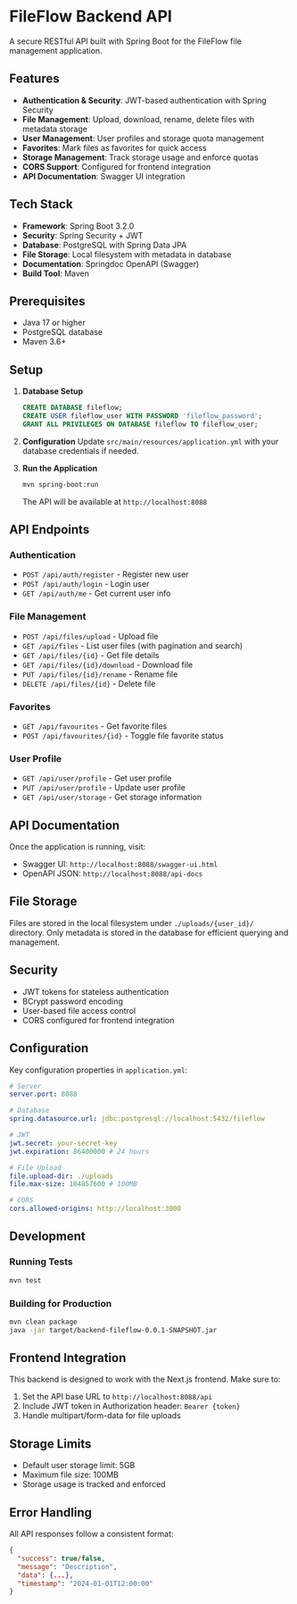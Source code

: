 # FileFlow Backend API

A secure RESTful API built with Spring Boot for the FileFlow file management application.

## Features

- **Authentication & Security**: JWT-based authentication with Spring Security
- **File Management**: Upload, download, rename, delete files with metadata storage
- **User Management**: User profiles and storage quota management
- **Favorites**: Mark files as favorites for quick access
- **Storage Management**: Track storage usage and enforce quotas
- **CORS Support**: Configured for frontend integration
- **API Documentation**: Swagger UI integration

## Tech Stack

- **Framework**: Spring Boot 3.2.0
- **Security**: Spring Security + JWT
- **Database**: PostgreSQL with Spring Data JPA
- **File Storage**: Local filesystem with metadata in database
- **Documentation**: Springdoc OpenAPI (Swagger)
- **Build Tool**: Maven

## Prerequisites

- Java 17 or higher
- PostgreSQL database
- Maven 3.6+

## Setup

1. **Database Setup**
   ```sql
   CREATE DATABASE fileflow;
   CREATE USER fileflow_user WITH PASSWORD 'fileflow_password';
   GRANT ALL PRIVILEGES ON DATABASE fileflow TO fileflow_user;
   ```

2. **Configuration**
   Update `src/main/resources/application.yml` with your database credentials if needed.

3. **Run the Application**
   ```bash
   mvn spring-boot:run
   ```

   The API will be available at `http://localhost:8088`

## API Endpoints

### Authentication
- `POST /api/auth/register` - Register new user
- `POST /api/auth/login` - Login user
- `GET /api/auth/me` - Get current user info

### File Management
- `POST /api/files/upload` - Upload file
- `GET /api/files` - List user files (with pagination and search)
- `GET /api/files/{id}` - Get file details
- `GET /api/files/{id}/download` - Download file
- `PUT /api/files/{id}/rename` - Rename file
- `DELETE /api/files/{id}` - Delete file

### Favorites
- `GET /api/favourites` - Get favorite files
- `POST /api/favourites/{id}` - Toggle file favorite status

### User Profile
- `GET /api/user/profile` - Get user profile
- `PUT /api/user/profile` - Update user profile
- `GET /api/user/storage` - Get storage information

## API Documentation

Once the application is running, visit:
- Swagger UI: `http://localhost:8088/swagger-ui.html`
- OpenAPI JSON: `http://localhost:8088/api-docs`

## File Storage

Files are stored in the local filesystem under `./uploads/{user_id}/` directory. Only metadata is stored in the database for efficient querying and management.

## Security

- JWT tokens for stateless authentication
- BCrypt password encoding
- User-based file access control
- CORS configured for frontend integration

## Configuration

Key configuration properties in `application.yml`:

```yaml
# Server
server.port: 8088

# Database
spring.datasource.url: jdbc:postgresql://localhost:5432/fileflow

# JWT
jwt.secret: your-secret-key
jwt.expiration: 86400000 # 24 hours

# File Upload
file.upload-dir: ./uploads
file.max-size: 104857600 # 100MB

# CORS
cors.allowed-origins: http://localhost:3000
```

## Development

### Running Tests
```bash
mvn test
```

### Building for Production
```bash
mvn clean package
java -jar target/backend-fileflow-0.0.1-SNAPSHOT.jar
```

## Frontend Integration

This backend is designed to work with the Next.js frontend. Make sure to:
1. Set the API base URL to `http://localhost:8088/api`
2. Include JWT token in Authorization header: `Bearer {token}`
3. Handle multipart/form-data for file uploads

## Storage Limits

- Default user storage limit: 5GB
- Maximum file size: 100MB
- Storage usage is tracked and enforced

## Error Handling

All API responses follow a consistent format:
```json
{
  "success": true/false,
  "message": "Description",
  "data": {...},
  "timestamp": "2024-01-01T12:00:00"
}
```
